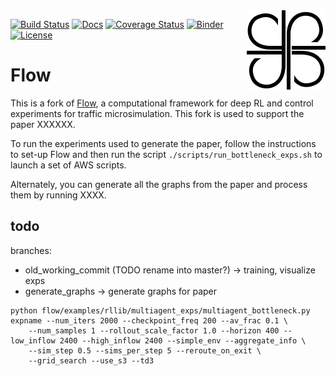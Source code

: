 <img src="docs/img/square_logo.png" align="right" width="25%"/>

[![Build Status](https://travis-ci.com/flow-project/flow.svg?branch=master)](https://travis-ci.com/flow-project/flow)
[![Docs](https://readthedocs.org/projects/flow/badge)](http://flow.readthedocs.org/en/latest/)
[![Coverage Status](https://coveralls.io/repos/github/flow-project/flow/badge.svg?branch=master)](https://coveralls.io/github/flow-project/flow?branch=master)
[![Binder](https://mybinder.org/badge_logo.svg)](https://mybinder.org/v2/gh/flow-project/flow/binder)
[![License](https://img.shields.io/badge/license-MIT-blue.svg)](https://github.com/flow-project/flow/blob/master/LICENSE.md)

# Flow

This is a fork of [Flow](https://flow-project.github.io/), a computational framework for deep RL and control experiments for traffic microsimulation.
This fork is used to support the paper XXXXXX.

To run the experiments used to generate the paper, follow the instructions to set-up Flow and then run the script 
`./scripts/run_bottleneck_exps.sh` to launch a set of AWS scripts. 

Alternately, you can generate all the graphs from the paper and process them by running XXXX.

## todo

branches: 
- old_working_commit (TODO rename into master?) -> training, visualize exps
- generate_graphs -> generate graphs for paper

```
python flow/examples/rllib/multiagent_exps/multiagent_bottleneck.py expname --num_iters 2000 --checkpoint_freq 200 --av_frac 0.1 \
    --num_samples 1 --rollout_scale_factor 1.0 --horizon 400 --low_inflow 2400 --high_inflow 2400 --simple_env --aggregate_info \
    --sim_step 0.5 --sims_per_step 5 --reroute_on_exit \
    --grid_search --use_s3 --td3
```

